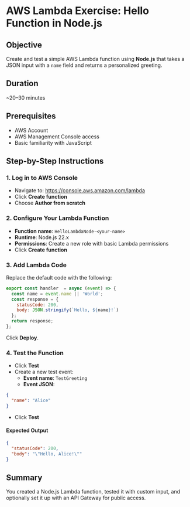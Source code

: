
# AWS Lambda Exercise: Hello Function in Node.js

## Objective
Create and test a simple AWS Lambda function using **Node.js** that takes a JSON input with a `name` field and returns a personalized greeting.

## Duration
~20–30 minutes

## Prerequisites
- AWS Account
- AWS Management Console access
- Basic familiarity with JavaScript

## Step-by-Step Instructions

### 1. Log in to AWS Console
- Navigate to: https://console.aws.amazon.com/lambda
- Click **Create function**
- Choose **Author from scratch**

### 2. Configure Your Lambda Function
- **Function name**: `HelloLambdaNode-<your-name>`
- **Runtime**: Node.js 22.x
- **Permissions**: Create a new role with basic Lambda permissions
- Click **Create function**

### 3. Add Lambda Code

Replace the default code with the following:

```javascript
export const handler  = async (event) => {
  const name = event.name || 'World';
  const response = {
    statusCode: 200,
    body: JSON.stringify(`Hello, ${name}!`)
  };
  return response;
};
```

Click **Deploy**.

### 4. Test the Function
- Click **Test**
- Create a new test event:
    - **Event name**: `TestGreeting`
    - **Event JSON**:

```json
{
  "name": "Alice"
}
```

- Click **Test**

#### Expected Output

```json
{
  "statusCode": 200,
  "body": "\"Hello, Alice!\""
}
```


## Summary
You created a Node.js Lambda function, tested it with custom input, and optionally set it up with an API Gateway for public access.
